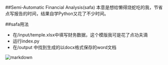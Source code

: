 ##Semi-Automatic Financial Analysis(safa) 
本意是想给懒得烧蛇吃的我，节省点写报告的时间，结果自学Python又花了不少时间。


##safa用法

* 在/input/temple.xlsx中填写财务数据，这个模版我可是花了点功夫滴
* 运行index.py
* 在/output 中找到生成的以docx格式保存的word文档

![markdown](https://images.cnblogs.com/cnblogs_com/watalo/1685133/o_2003301711373ecd4737c26249da5da94f2a690d8c75.jpg "markdown")

